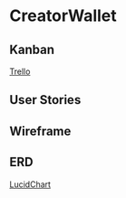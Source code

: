 # CreatorWallet

## Kanban

[Trello](https://trello.com/b/5sCQ8tOn/streamit)

## User Stories

## Wireframe

## ERD

[LucidChart](https://lucid.app/lucidchart/0492882b-134a-41aa-9fd4-b6cb3a341f81/edit?beaconFlowId=E9A765415FA55084&invitationId=inv_64ea69c3-542a-4c32-b87f-0991050b43e5&page=0_0#)
